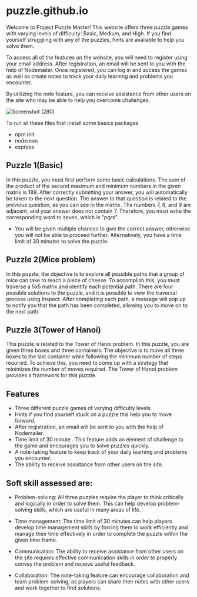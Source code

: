 # puzzle.github.io
Welcome to Project Puzzle Master! This website offers three puzzle games with varying levels of difficulty: Basic, Medium, and High. If you find yourself struggling with any of the puzzles, hints are available to help you solve them.

To access all of the features on the website, you will need to register using your email address. After registration, an email will be sent to you with the help of Nodemailer. Once registered, you can log in and access the games as well as create notes to track your daily learning and problems you encounter.

By utilizing the note feature, you can receive assistance from other users on the site who may be able to help you overcome challenges.

![Screenshot (280)](https://user-images.githubusercontent.com/131438804/233860947-49122c15-4ae9-418e-a793-7fb686d9945b.png)


To run all these files first install some basics packages
*  npm init
*  nodemon
*  express


## Puzzle 1(Basic)
In this puzzle, you must first perform some basic calculations. The sum of the product of the second maximum and minimum numbers in the given matrix is 189. After correctly submitting your answer, you will automatically be taken to the next question. The answer to that question is related to the previous question, as you can see in the matrix. The numbers 7, 8, and 9 are adjacent, and your answer does not contain  7. Therefore, you must write the corresponding word to seven, which is "pqrs".

* You will be given multiple chances to give the correct answer, otherwise you will not be able to proceed further. Alternatively, you have a time limit of 30 minutes to solve the puzzle.

## Puzzle 2(Mice problem)
In this puzzle, the objective is to explore all possible paths that a group of mice can take to reach a piece of cheese. To accomplish this, you must traverse a 5x5 matrix and identify each potential path. There are four possible solutions to the puzzle, and it is possible to view the traversal process using Inspect. After completing each path, a message will pop up to notify you that the path has been completed, allowing you to move on to the next path.

## Puzzle 3(Tower of Hanoi)
This puzzle is related to the Tower of Hanoi problem. In this puzzle, you are given three boxes and three containers. The objective is to move all three boxes to the last container while following the minimum number of steps required. To achieve this, you need to come up with a strategy that minimizes the number of moves required. The Tower of Hanoi problem provides a framework for this puzzle.

## Features
* Three different puzzle games of varying difficulty levels.
* Hints if you find yourself stuck on a puzzle this help you to move forward.
* After registration, an email will be sent to you with the help of Nodemailer. 
* Time limit of 30 minute . This feature adds an element of challenge to the game and encourages you to solve puzzles quickly.
* A note-taking feature to keep track of your daily learning and problems you encounter.
* The ability to receive assistance from other users on the site.

 ## Soft skill assessed are:
* Problem-solving: All three puzzles require the player to think critically and logically in order to solve them. This can help develop problem-solving skills, which are useful in many areas of life.

* Time management: The time limit of 30 minutes can help players develop time management skills by forcing them to work efficiently and manage their time effectively in order to complete the puzzle within the given time frame.

* Communication: The ability to receive assistance from other users on the site requires effective communication skills in order to properly convey the problem and receive useful feedback.

* Collaboration: The note-taking feature can encourage collaboration and team problem-solving, as players can share their notes with other users and work together to find solutions.
